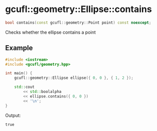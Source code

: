 # gcufl::geometry::Ellipse::contains
```cpp
bool contains(const gcufl::geometry::Point point) const noexcept;
```
Checks whether the ellipse contains a point
## Example
```cpp
#include <iostream>
#include <gcufl/geometry.hpp>

int main() {
	gcufl::geometry::Ellipse ellipse({ 0, 0 }, { 1, 2 });

	std::cout
		<< std::boolalpha
		<< ellipse.contains({ 0, 0 })
		<< '\n';
}
```
Output:
```
true
```
